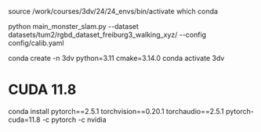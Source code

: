 source /work/courses/3dv/24/24_envs/bin/activate
which conda

python main_monster_slam.py --dataset datasets/tum2/rgbd_dataset_freiburg3_walking_xyz/ --config config/calib.yaml

conda create -n 3dv python=3.11 cmake=3.14.0
conda activate 3dv
# CUDA 11.8
conda install pytorch==2.5.1 torchvision==0.20.1 torchaudio==2.5.1  pytorch-cuda=11.8 -c pytorch -c nvidia
